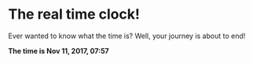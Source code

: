 # The real time clock!

Ever wanted to know what the time is? Well, your journey is about to end!

**The time is Nov 11, 2017, 07:57**